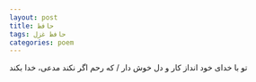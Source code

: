 ```yaml
---
layout: post
title: حافظ
tags: حافظ غزل
categories: poem
---
```


تو با خدای خود انداز کار و دل خوش دار / که رحم اگر نکند مدعی، خدا بکند